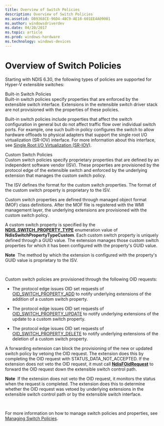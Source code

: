 ```yaml
---
title: Overview of Switch Policies
description: Overview of Switch Policies
ms.assetid: DB9368CE-96D4-48C9-AE18-601EE4A09001
ms.author: windowsdriverdev
ms.date: 04/20/2017
ms.topic: article
ms.prod: windows-hardware
ms.technology: windows-devices
---
```


# Overview of Switch Policies


Starting with NDIS 6.30, the following types of policies are supported for Hyper-V extensible switches:

<a href="" id="built-in-switch-policies"></a>Built-in Switch Policies  
Built-in switch policies specify properties that are enforced by the extensible switch interface. Extensions in the extensible switch driver stack are not provisioned with the properties of these policies.

Built-in switch policies include properties that affect the switch configuration in general but do not affect traffic flow over individual switch ports. For example, one such built-in policy configures the switch to allow hardware offloads to physical adapters that support the single root I/O virtualization (SR-IOV) interface. For more information about this interface, see [Single Root I/O Virtualization (SR-IOV)](overview-of-single-root-i-o-virtualization--sr-iov-.md).

<a href="" id="custom-switch-policies"></a>Custom Switch Policies  
Custom switch policies specify proprietary properties that are defined by an independent software vendor (ISV). These properties are provisioned by the protocol edge of the extensible switch and enforced by the underlying extension that manages the custom switch policy.

The ISV defines the format for the custom switch properties. The format of the custom switch property is proprietary to the ISV.

Custom switch properties are defined through managed object format (MOF) class definitions. After the MOF file is registered with the WMI management layer, the underlying extensions are provisioned with the custom switch policy.

A custom switch property is specified by the [**NDIS\_SWITCH\_PROPERTY\_TYPE**](https://msdn.microsoft.com/library/windows/hardware/hh598257) enumeration value of **NdisSwitchPropertyTypeCustom**. Each custom switch property is uniquely defined through a GUID value. The extension manages those custom switch properties for which it has been configured with the property's GUID value.

**Note**  The method by which the extension is configured with the property's GUID value is proprietary to the ISV.

 

Custom switch policies are provisioned through the following OID requests:

-   The protocol edge issues OID set requests of [OID\_SWITCH\_PROPERTY\_ADD](https://msdn.microsoft.com/library/windows/hardware/hh598280) to notify underlying extensions of the addition of a custom switch property.

-   The protocol edge issues OID set requests of [OID\_SWITCH\_PROPERTY\_UPDATE](https://msdn.microsoft.com/library/windows/hardware/hh598283) to notify underlying extensions of the update to a custom switch property.

-   The protocol edge issues OID set requests of [OID\_SWITCH\_PROPERTY\_DELETE](https://msdn.microsoft.com/library/windows/hardware/hh598281) to notify underlying extensions of the deletion of a custom switch property.

A forwarding extension can block the provisioning of the new or updated switch policy by vetoing the OID request. The extension does this by completing the OID request with STATUS\_DATA\_NOT\_ACCEPTED. If the extension does not veto the OID request, it must call [**NdisFOidRequest**](https://msdn.microsoft.com/library/windows/hardware/ff561830) to forward the OID request down the extensible switch control path.

**Note**  If the extension does not veto the OID request, it monitors the status when the request is completed. The extension does this to determine whether the OID request was vetoed by underlying extensions in the extensible switch control path or by the extensible switch interface.

 

For more information on how to manage switch policies and properties, see [Managing Switch Policies](managing-switch-policies.md).

 

 





